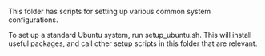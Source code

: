 This folder has scripts for setting up various common system configurations.

To set up a standard Ubuntu system, run setup_ubuntu.sh. This will install useful packages, and call other setup scripts in 
this folder that are relevant. 
